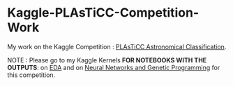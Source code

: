 # Kaggle-PLAsTiCC-Competition-Work
My work on the Kaggle Competition : [PLAsTiCC Astronomical Classification](https://www.kaggle.com/c/PLAsTiCC-2018).

NOTE : Please go to my Kaggle Kernels **FOR NOTEBOOKS WITH THE OUTPUTS**: on [EDA](https://www.kaggle.com/tarunpaparaju/plasticc-comprehensive-eda-with-gp) and on [Neural Networks and Genetic Programming](https://www.kaggle.com/tarunpaparaju/plasticc-challenge-neural-network-with-gp) for this competition.
